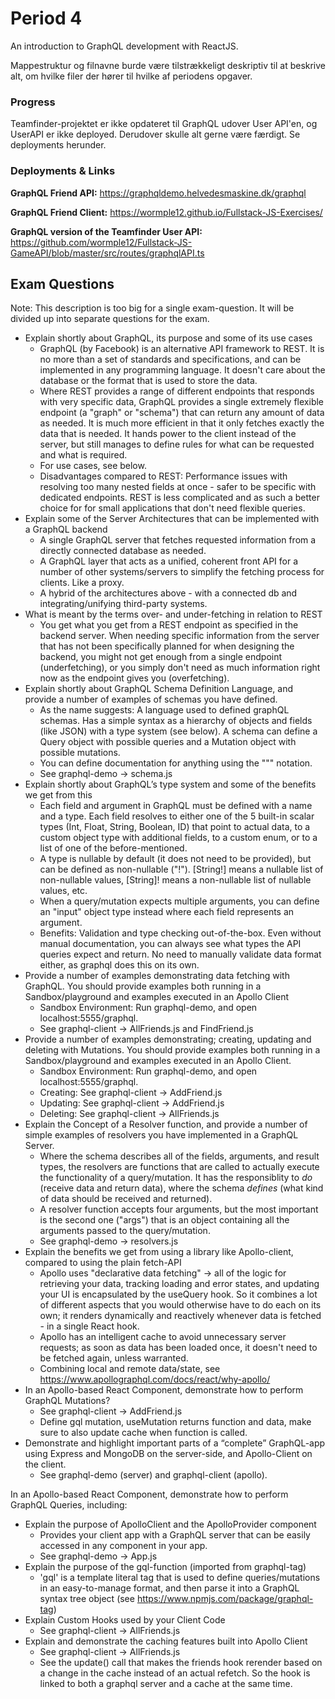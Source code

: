 
# Period 4
An introduction to GraphQL development with ReactJS.

Mappestruktur og filnavne burde være tilstrækkeligt deskriptiv til at beskrive alt, om hvilke filer der hører til hvilke af periodens opgaver.

### Progress
Teamfinder-projektet er ikke opdateret til GraphQL udover User API'en, og UserAPI er ikke deployed.
Derudover skulle alt gerne være færdigt. Se deployments herunder.

### Deployments & Links
**GraphQL Friend API:** https://graphqldemo.helvedesmaskine.dk/graphql

**GraphQL Friend Client:** https://wormple12.github.io/Fullstack-JS-Exercises/

**GraphQL version of the Teamfinder User API:** https://github.com/wormple12/Fullstack-JS-GameAPI/blob/master/src/routes/graphqlAPI.ts

## Exam Questions
Note: This description is too big for a single exam-question. It will be divided up into separate questions for the exam.

- Explain shortly about GraphQL, its purpose and some of its use cases
	- GraphQL (by Facebook) is an alternative API framework to REST. It is no more than a set of standards and specifications, and can be implemented in any programming language. It doesn't care about the database or the format that is used to store the data.
	- Where REST provides a range of different endpoints that responds with very specific data, GraphQL provides a single extremely flexible endpoint (a "graph" or "schema") that can return any amount of data as needed. It is much more efficient in that it only fetches exactly the data that is needed. It hands power to the client instead of the server, but still manages to define rules for what can be requested and what is required.
	- For use cases, see below.
	- Disadvantages compared to REST: Performance issues with resolving too many nested fields at once - safer to be specific with dedicated endpoints. REST is less complicated and as such a better choice for for small applications that don't need flexible queries.
- Explain some of the Server Architectures that can be implemented with a GraphQL backend
	- A single GraphQL server that fetches requested information from a directly connected database as needed.
	- A GraphQL layer that acts as a unified, coherent front API for a number of other systems/servers to simplify the fetching process for clients. Like a proxy.
	- A hybrid of the architectures above - with a connected db and integrating/unifying third-party systems.
- What is meant by the terms over- and under-fetching in relation to REST
	- You get what you get from a REST endpoint as specified in the backend server. When needing specific information from the server that has not been specifically planned for when designing the backend, you might not get enough from a single endpoint (underfetching), or you simply don't need as much information right now as the endpoint gives you (overfetching).
- Explain shortly about GraphQL Schema Definition Language, and provide a number of examples of schemas you have defined.
	- As the name suggests: A language used to defined graphQL schemas. Has a simple syntax as a hierarchy of objects and fields (like JSON) with a type system (see below). A schema can define a Query object with possible queries and a Mutation object with possible mutations.
	- You can define documentation for anything using the """ notation.
	- See graphql-demo -> schema.js
- Explain shortly about GraphQL’s type system and some of the benefits we get from this
	- Each field and argument in GraphQL must be defined with a name and a type. Each field resolves to either one of the 5 built-in scalar types (Int, Float, String, Boolean, ID) that point to actual data, to a custom object type with additional fields, to a custom enum, or to a list of one of the before-mentioned.
	- A type is nullable by default (it does not need to be provided), but can be defined as non-nullable ("!"). [String!] means a nullable list of non-nullable values, [String]! means a non-nullable list of nullable values, etc.
	- When a query/mutation expects multiple arguments, you can define an "input" object type instead where each field represents an argument.
	- Benefits: Validation and type checking out-of-the-box. Even without manual documentation, you can always see what types the API queries expect and return. No need to manually validate data format either, as graphql does this on its own.
- Provide a number of examples demonstrating data fetching with GraphQL. You should provide examples both running in a Sandbox/playground and examples executed in an Apollo Client
	- Sandbox Environment: Run graphql-demo, and open localhost:5555/graphql.
	- See graphql-client -> AllFriends.js and FindFriend.js
- Provide a number of examples demonstrating; creating, updating and deleting with Mutations. You should provide examples both running in a Sandbox/playground and examples executed in an Apollo Client.
	- Sandbox Environment: Run graphql-demo, and open localhost:5555/graphql.
	- Creating: See graphql-client -> AddFriend.js
	- Updating: See graphql-client -> AddFriend.js
	- Deleting: See graphql-client -> AllFriends.js
- Explain the Concept of a Resolver function, and provide a number of simple examples of resolvers you have implemented in a GraphQL Server.
	- Where the schema describes all of the fields, arguments, and result types, the resolvers are functions that are called to actually execute the functionality of a query/mutation. It has the responsiblity to *do* (receive data and return data), where the schema *defines* (what kind of data should be received and returned).
	- A resolver function accepts four arguments, but the most important is the second one ("args") that is an object containing all the arguments passed to the query/mutation.
	- See graphql-demo -> resolvers.js
- Explain the benefits we get from using a library like Apollo-client, compared to using the plain fetch-API
	- Apollo uses "declarative data fetching" -> all of the logic for retrieving your data, tracking loading and error states, and updating your UI is encapsulated by the useQuery hook. So it combines a lot of different aspects that you would otherwise have to do each on its own; it renders dynamically and reactively whenever data is fetched - in a single React hook.
	- Apollo has an intelligent cache to avoid unnecessary server requests; as soon as data has been loaded once, it doesn't need to be fetched again, unless warranted.
	- Combining local and remote data/state, see https://www.apollographql.com/docs/react/why-apollo/
- In an Apollo-based React Component, demonstrate how to perform GraphQL Mutations?
	- See graphql-client -> AddFriend.js
	- Define gql mutation, useMutation returns function and data, make sure to also update cache when function is called.
- Demonstrate and highlight important parts of a “complete” GraphQL-app using Express and MongoDB on the server-side, and Apollo-Client on the client.
	- See graphql-demo (server) and graphql-client (apollo).

In an Apollo-based React Component, demonstrate how to perform GraphQL Queries, including:
- Explain the purpose of ApolloClient and the ApolloProvider component
	- Provides your client app with a GraphQL server that can be easily accessed in any component in your app.
	- See graphql-demo -> App.js
- Explain the purpose of the gql-function (imported from graphql-tag)
	- 'gql' is a template literal tag that is used to define queries/mutations in an easy-to-manage format, and then parse it into a GraphQL syntax tree object (see https://www.npmjs.com/package/graphql-tag)
- Explain Custom Hooks used by your Client Code
	- See graphql-client -> AllFriends.js
- Explain and demonstrate the caching features built into Apollo Client
	- See graphql-client -> AllFriends.js
	- See the update() call that makes the friends hook rerender based on a change in the cache instead of an actual refetch. So the hook is linked to both a graphql server and a cache at the same time.
